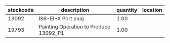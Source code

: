 |stockcode|description|quantity|location|
|---------|-----------|--------|--------|
|13092|IS6-EI-X Port plug|1.00||
|19793|Painting Operation to Produce 13092_P1|1.00||
